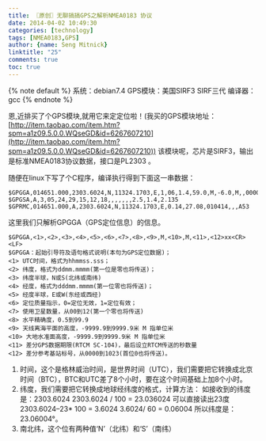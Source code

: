 ```yaml
---
title: 〖原创〗无聊搞搞GPS之解析NMEA0183 协议
date: 2014-04-02 10:49:30
categories: [technology]
tags: [NMEA0183,GPS]
author: {name: Seng Mitnick}
linktitle: "25"
comments: true
toc: true
---
```

{% note default %}
系统：debian7.4
GPS模块：美国SIRF3 SIRF三代
编译器：gcc
{% endnote %}

恩,近排买了个GPS模块,就用它来定定位啦！(我买的GPS模块地址：[http://item.taobao.com/item.htm?spm=a1z09.5.0.0.WQseGD&id=6267607210](http://item.taobao.com/item.htm?spm=a1z09.5.0.0.WQseGD&id=6267607210)) 该模块呢，芯片是SIRF3，输出是标准NMEA0183协议数据，接口是PL2303 。<!--more-->

随便在linux下写了个C程序，编译执行得到下面这一串数据：
```
$GPGGA,014651.000,2303.6024,N,11324.1703,E,1,06,1.4,59.0,M,-6.0,M,,00007D
$GPGSA,A,3,05,24,29,15,12,18,,,,,,,2.5,1.4,2.135
$GPRMC,014651.000,A,2303.6024,N,11324.1703,E,0.14,27.08,010414,,,A53
```
这里我们只解析GPGGA（GPS定位信息）的信息。
```
$GPGGA,<1>,<2>,<3>,<4>,<5>,<6>,<7>,<8>,<9>,M,<10>,M,<11>,<12>xx<CR><LF>
$GPGGA：起始引导符及语句格式说明(本句为GPS定位数据)；
<1> UTC时间，格式为hhmmss.sss；
<2> 纬度，格式为ddmm.mmmm(第一位是零也将传送)；
<3> 纬度半球，N或S(北纬或南纬)
<4> 经度，格式为dddmm.mmmm(第一位零也将传送)；
<5> 经度半球，E或W(东经或西经)
<6> 定位质量指示，0=定位无效，1=定位有效；
<7> 使用卫星数量，从00到12(第一个零也将传送)
<8> 水平精确度，0.5到99.9
<9> 天线离海平面的高度，-9999.9到9999.9米 M 指单位米
<10> 大地水准面高度，-9999.9到9999.9米 M 指单位米
<11> 差分GPS数据期限(RTCM SC-104)，最后设立RTCM传送的秒数量
<12> 差分参考基站标号，从0000到1023(首位0也将传送)。
```

1. 时间，这个是格林威治时间，是世界时间（UTC），我们需要把它转换成北京时间（BTC），BTC和UTC差了8个小时，要在这个时间基础上加8个小时。
2. 纬度，我们需要把它转换成地球经纬度的格式，计算方法：
如接收到的纬度是：2303.6024
2303.6024 / 100 = 23.036024 可以直接读出23度
2303.6024–23* 100 = 3.6024
3.6024/ 60 = 0.06004
所以纬度是：23.06004°。
3. 南北纬，这个位有两种值‘N’（北纬）和‘S’（南纬）
